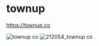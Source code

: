 # townup
https://townup.co

![townup co](https://github.com/user-attachments/assets/e6f24d52-5c75-4fb4-9753-e12070499d93)
![212054_townup co](https://github.com/user-attachments/assets/11199f99-b57c-45a0-8459-c4572a33e368)
